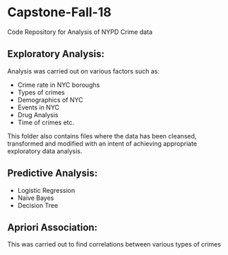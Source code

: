 # Capstone-Fall-18
Code Repository for Analysis of NYPD Crime data

## Exploratory Analysis: 
Analysis was carried out on various factors such as:
- Crime rate in NYC boroughs
- Types of crimes
- Demographics of NYC
- Events in NYC
- Drug Analysis
- Time of crimes etc.

This folder also contains files where the data has been cleansed, transformed and modified with an intent of achieving appropriate exploratory data analysis.

## Predictive Analysis:
- Logistic Regression
- Naive Bayes 
- Decision Tree 

## Apriori Association:
This was carried out to find correlations between various types of crimes



